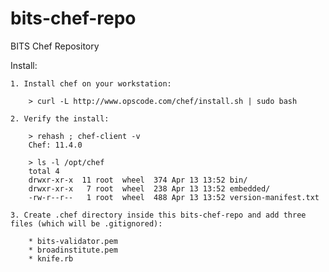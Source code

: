 bits-chef-repo
==============

BITS Chef Repository


Install:

	1. Install chef on your workstation:

		> curl -L http://www.opscode.com/chef/install.sh | sudo bash

	2. Verify the install:

		> rehash ; chef-client -v
		Chef: 11.4.0

		> ls -l /opt/chef
		total 4
		drwxr-xr-x  11 root  wheel  374 Apr 13 13:52 bin/
		drwxr-xr-x   7 root  wheel  238 Apr 13 13:52 embedded/
		-rw-r--r--   1 root  wheel  488 Apr 13 13:52 version-manifest.txt

	3. Create .chef directory inside this bits-chef-repo and add three files (which will be .gitignored):

		* bits-validator.pem
		* broadinstitute.pem
		* knife.rb

